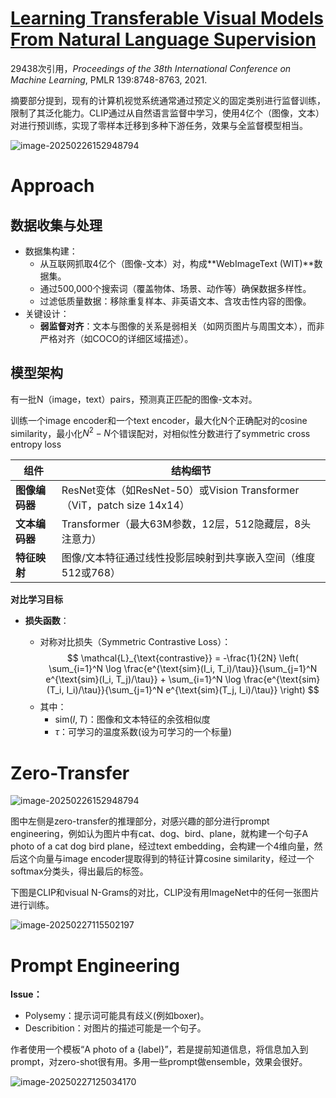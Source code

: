 # [Learning Transferable Visual Models From Natural Language Supervision](zotero://select/library/items/V25MS4S3)



29438次引用，*Proceedings of the 38th International Conference on Machine Learning*, PMLR 139:8748-8763, 2021.

摘要部分提到，现有的计算机视觉系统通常通过预定义的固定类别进行监督训练，限制了其泛化能力。CLIP通过从自然语言监督中学习，使用4亿个（图像，文本）对进行预训练，实现了零样本迁移到多种下游任务，效果与全监督模型相当。

![image-20250226152948794](https://houxiong-pictures.oss-cn-beijing.aliyuncs.com/image-20250226152948794.png)

# Approach

## 数据收集与处理

- 数据集构建：
  - 从互联网抓取4亿个（图像-文本）对，构成**WebImageText (WIT)**数据集。
  - 通过500,000个搜索词（覆盖物体、场景、动作等）确保数据多样性。
  - 过滤低质量数据：移除重复样本、非英语文本、含攻击性内容的图像。
- 关键设计：
  - **弱监督对齐**：文本与图像的关系是弱相关（如网页图片与周围文本），而非严格对齐（如COCO的详细区域描述）。

## 模型架构

有一批N（image，text）pairs，预测真正匹配的图像-文本对。

训练一个image encoder和一个text encoder，最大化N个正确配对的cosine similarity，最小化$N^2-N$个错误配对，对相似性分数进行了symmetric cross entropy loss 

| 组件           | 结构细节                                                     |
| -------------- | ------------------------------------------------------------ |
| **图像编码器** | ResNet变体（如ResNet-50）或Vision Transformer（ViT，patch size 14x14） |
| **文本编码器** | Transformer（最大63M参数，12层，512隐藏层，8头注意力）       |
| **特征映射**   | 图像/文本特征通过线性投影层映射到共享嵌入空间（维度512或768） |

**对比学习目标**

- **损失函数**：
  
  - 对称对比损失（Symmetric Contrastive Loss）：
    $$
    \mathcal{L}_{\text{contrastive}} = -\frac{1}{2N} \left( \sum_{i=1}^N \log \frac{e^{\text{sim}(I_i, T_i)/\tau}}{\sum_{j=1}^N e^{\text{sim}(I_i, T_j)/\tau}} + \sum_{i=1}^N \log \frac{e^{\text{sim}(T_i, I_i)/\tau}}{\sum_{j=1}^N e^{\text{sim}(T_j, I_i)/\tau}} \right)
    $$
  - 其中：  
    - $\text{sim}(I, T)$：图像和文本特征的余弦相似度  
    - $\tau$：可学习的温度系数(设为可学习的一个标量)

# Zero-Transfer

![image-20250226152948794](https://houxiong-pictures.oss-cn-beijing.aliyuncs.com/image-20250226152948794.png)



图中左侧是zero-transfer的推理部分，对感兴趣的部分进行prompt engineering，例如认为图片中有cat、dog、bird、plane，就构建一个句子A photo of a cat dog bird plane，经过text embedding，会构建一个4维向量，然后这个向量与image encoder提取得到的特征计算cosine similarity，经过一个softmax分类头，得出最后的标签。

下图是CLIP和visual N-Grams的对比，CLIP没有用ImageNet中的任何一张图片进行训练。

![image-20250227115502197](https://houxiong-pictures.oss-cn-beijing.aliyuncs.com/image-20250227115502197.png)

# Prompt Engineering



**Issue：**

- Polysemy：提示词可能具有歧义(例如boxer)。
- Describition：对图片的描述可能是一个句子。

作者使用一个模板“A photo of a {label}”，若是提前知道信息，将信息加入到prompt，对zero-shot很有用。多用一些prompt做ensemble，效果会很好。



![image-20250227125034170](https://houxiong-pictures.oss-cn-beijing.aliyuncs.com/image-20250227125034170.png)


















